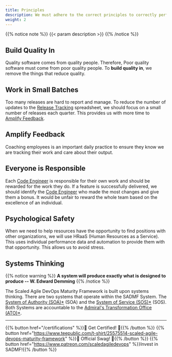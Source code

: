 ```yaml
---
title: Principles
description: We must adhere to the correct principles to correctly perform the practices.
weight: 2
---
```


{{% notice note %}}
{{< param description >}}
{{% /notice %}}

## Build Quality In

Quality software comes from quality people. Therefore, Poor quality software must come from poor quality people. To **build quality in**, we remove the things that reduce quality.

## Work in Small Batches

Too many releases are hard to report and manage. To reduce the number of updates to the [Release Tracking](/practices/#release-tracking) spreadsheet, we should focus on a small number of releases each quarter. This provides us with more time to [Amplify Feedback](#amplify-feedback).

## Amplify Feedback

Coaching employees is an important daily practice to ensure they know we are tracking their work and care about their output.

## Everyone is Responsible

Each [Code Engineer](/roles/#code-engineer-ce) is responsible for their own work and should be rewarded for the work they do. If a feature is successfully delivered, we should identify the [Code Engineer](/roles/#code-engineer-ce) who made the most changes and give them a bonus. It would be unfair to reward the whole team based on the excellence of an individual.

## Psychological Safety

When we need to help resources have the opportunity to find positions with other organizations, we will use HRaaS (Human Resources as a Service). This uses individual performance data and automation to provide them with that opportunity. This allows us to avoid stress.

## Systems Thinking

{{% notice warning %}}
**A system will produce exactly what is designed to produce -- W. Edward Demming**
{{% /notice %}}

The Scaled Agile DevOps Maturity Framework is built upon systems thinking. There are two systems that operate within the SADMF System. The [System of Authority (SOA)*](/roles/#system-of-authority-soa) (SOA) and the [System of Service (SOS)*](/roles/#system-of-service-sos) (SOS). Both Systems are accountable to the [Admiral's Transformation Office (ATO)*](/roles/#admirals-transformation-office-ato).

---

{{% button href="/certifications" %}}🏅 Get Certified! 🏅{{% /button %}}
{{% button href="https://www.teepublic.com/t-shirt/25575514-scaled-agile-devops-maturity-framework" %}}💸 Official Swag! 💸{{% /button %}}
{{% button href="https://www.patreon.com/scaledagiledevops" %}}Invest in SADMF!{{% /button %}}